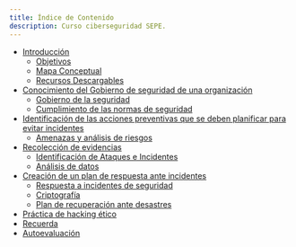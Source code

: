 ```yaml
---
title: Índice de Contenido
description: Curso ciberseguridad SEPE.
---
```


- [Introducción](./01-introduccion)
  - [Objetivos](./01-introduccion#objetivos)
  - [Mapa Conceptual](./01-introduccion#mapa-conceptual)
  - [Recursos Descargables](./01-introduccion#recursos-descargables)
- [Conocimiento del Gobierno de seguridad de una organización](./02-gobierno-seguridad)
  - [Gobierno de la seguridad](./02-gobierno-seguridad#gobierno-de-la-seguridad)
  - [Cumplimiento de las normas de seguridad](./02-gobierno-seguridad#cumplimiento-de-las-normas-de-seguridad)
- [Identificación de las acciones preventivas que se deben planificar para evitar incidentes](./03-acciones-preventivas)
  - [Amenazas y análisis de riesgos](./03-acciones-preventivas#amenazas-y-analisis-de-riesgos)
- [Recolección de evidencias](./04-recoleccion-evidencias)
  - [Identificación de Ataques e Incidentes](./04-recoleccion-evidencias#identificación-de-ataques-e-incidentes)
  - [Análisis de datos](./04-recoleccion-evidencias#análisis-de-datos)
- [Creación de un plan de respuesta ante incidentes](./05-respuesta-indicentes)
  - [Respuesta a incidentes de seguridad](./05-respuesta-indicentes#respuesta-a-incidentes-de-seguridad)
  - [Criptografía](./05-respuesta-indicentes#criptografía)
  - [Plan de recuperación ante desastres](./05-respuesta-indicentes#plan-de-recuperación)
- [Práctica de hacking ético]()
- [Recuerda]()
- [Autoevaluación]()
